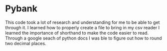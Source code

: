 # **Pybank**
This code took a lot of research and understanding for me to be able to get through it. I learned how to properly create a file to bring in my csv reader
I learned the importance of shorthand to make the code easier to read. Through a google seach of python docs I was ble to figure out how to round two decimal places.

